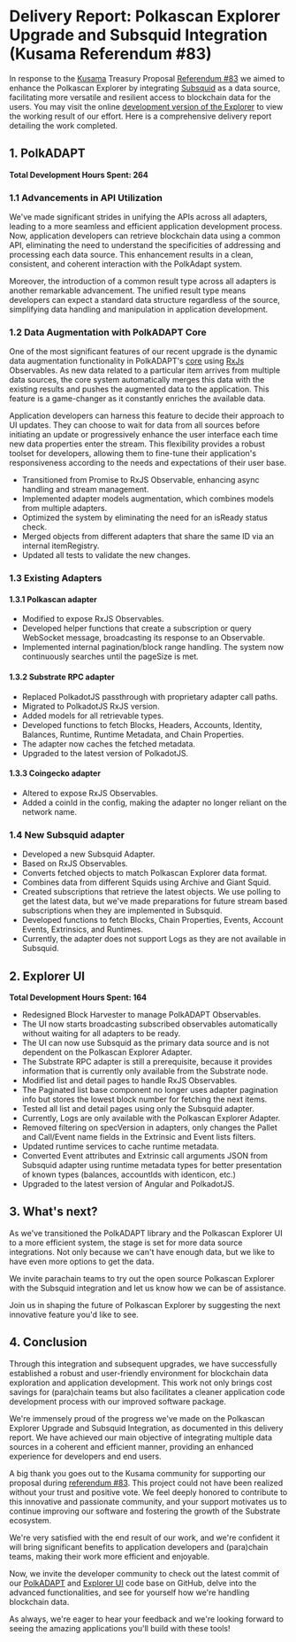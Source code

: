 # Delivery Report: Polkascan Explorer Upgrade and Subsquid Integration (Kusama Referendum #83)

In response to the [Kusama](https://kusama.network/) Treasury Proposal [Referendum #83](https://kusama.polkassembly.io/referenda/83) we aimed to enhance the Polkascan Explorer by integrating [Subsquid](https://www.subsquid.io/) as a data source, facilitating more versatile and resilient access to blockchain data for the users. You may visit the online [development version of the Explorer](https://explorer-dev.polkascan.io/) to view the working result of our effort. Here is a comprehensive delivery report detailing the work completed.


## 1. PolkADAPT

**Total Development Hours Spent: 264**


### 1.1 Advancements in API Utilization

We've made significant strides in unifying the APIs across all adapters, leading to a more seamless and efficient application development process. Now, application developers can retrieve blockchain data using a common API, eliminating the need to understand the specificities of addressing and processing each data source. This enhancement results in a clean, consistent, and coherent interaction with the PolkAdapt system.

Moreover, the introduction of a common result type across all adapters is another remarkable advancement. The unified result type means developers can expect a standard data structure regardless of the source, simplifying data handling and manipulation in application development.


### 1.2 Data Augmentation with PolkADAPT Core

One of the most significant features of our recent upgrade is the dynamic data augmentation functionality in PolkADAPT's [core](https://github.com/polkascan/polkadapt/blob/3b6e0e6/projects/core/src/lib/core.ts) using [RxJs](https://rxjs.dev/) Observables. As new data related to a particular item arrives from multiple data sources, the core system automatically merges this data with the existing results and pushes the augmented data to the application. This feature is a game-changer as it constantly enriches the available data.

Application developers can harness this feature to decide their approach to UI updates. They can choose to wait for data from all sources before initiating an update or progressively enhance the user interface each time new data properties enter the stream. This flexibility provides a robust toolset for developers, allowing them to fine-tune their application's responsiveness according to the needs and expectations of their user base.

- Transitioned from Promise to RxJS Observable, enhancing async handling and stream management.
- Implemented adapter models augmentation, which combines models from multiple adapters.
- Optimized the system by eliminating the need for an isReady status check.
- Merged objects from different adapters that share the same ID via an internal itemRegistry.
- Updated all tests to validate the new changes.


### 1.3 Existing Adapters

#### 1.3.1 Polkascan adapter

- Modified to expose RxJS Observables.
- Developed helper functions that create a subscription or query WebSocket message, broadcasting its response to an Observable.
- Implemented internal pagination/block range handling. The system now continuously searches until the pageSize is met.

#### 1.3.2 Substrate RPC adapter

- Replaced PolkadotJS passthrough with proprietary adapter call paths.
- Migrated to PolkadotJS RxJS version.
- Added models for all retrievable types.
- Developed functions to fetch Blocks, Headers, Accounts, Identity, Balances, Runtime, Runtime Metadata, and Chain Properties.
- The adapter now caches the fetched metadata.
- Upgraded to the latest version of PolkadotJS.

#### 1.3.3 Coingecko adapter

- Altered to expose RxJS Observables.
- Added a coinId in the config, making the adapter no longer reliant on the network name.


### 1.4 New Subsquid adapter

- Developed a new Subsquid Adapter.
- Based on RxJS Observables.
- Converts fetched objects to match Polkascan Explorer data format.
- Combines data from different Squids using Archive and Giant Squid.
- Created subscriptions that retrieve the latest objects. We use polling to get the latest data, but we've made preparations for future stream based subscriptions when they are implemented in Subsquid.
- Developed functions to fetch Blocks, Chain Properties, Events, Account Events, Extrinsics, and Runtimes.
- Currently, the adapter does not support Logs as they are not available in Subsquid.


## 2. Explorer UI

**Total Development Hours Spent: 164**

- Redesigned Block Harvester to manage PolkADAPT Observables.
- The UI now starts broadcasting subscribed observables automatically without waiting for all adapters to be ready.
- The UI can now use Subsquid as the primary data source and is not dependent on the Polkascan Explorer Adapter.
- The Substrate RPC adapter is still a prerequisite, because it provides information that is currently only available from the Substrate node.
- Modified list and detail pages to handle RxJS Observables.
- The Paginated list base component no longer uses adapter pagination info but stores the lowest block number for fetching the next items.
- Tested all list and detail pages using only the Subsquid adapter.
- Currently, Logs are only available with the Polkascan Explorer Adapter.
- Removed filtering on specVersion in adapters, only changes the Pallet and Call/Event name fields in the Extrinsic and Event lists filters.
- Updated runtime services to cache runtime metadata.
- Converted Event attributes and Extrinsic call arguments JSON from Subsquid adapter using runtime metadata types for better presentation of known types (balances, accountIds with identicon, etc.)
- Upgraded to the latest version of Angular and PolkadotJS.


## 3. What's next?

As we've transitioned the PolkADAPT library and the Polkascan Explorer UI to a more efficient system, the stage is set for more data source integrations. Not only because we can't have enough data, but we like to have even more options to get the data.

We invite parachain teams to try out the open source Polkascan Explorer with the Subsquid integration and let us know how we can be of assistance.

Join us in shaping the future of Polkascan Explorer by suggesting the next innovative feature you'd like to see.


## 4. Conclusion

Through this integration and subsequent upgrades, we have successfully established a robust and user-friendly environment for blockchain data exploration and application development. This work not only brings cost savings for (para)chain teams but also facilitates a cleaner application code development process with our improved software package.

We're immensely proud of the progress we've made on the Polkascan Explorer Upgrade and Subsquid Integration, as documented in this delivery report. We have achieved our main objective of integrating multiple data sources in a coherent and efficient manner, providing an enhanced experience for developers and end users.

A big thank you goes out to the Kusama community for supporting our proposal during [referendum #83](https://kusama.polkassembly.io/referenda/83). This project could not have been realized without your trust and positive vote. We feel deeply honored to contribute to this innovative and passionate community, and your support motivates us to continue improving our software and fostering the growth of the Substrate ecosystem.

We're very satisfied with the end result of our work, and we're confident it will bring significant benefits to application developers and (para)chain teams, making their work more efficient and enjoyable.

Now, we invite the developer community to check out the latest commit of our [PolkADAPT](https://github.com/polkascan/polkadapt/tree/3b6e0e6) and [Explorer UI](https://github.com/polkascan/explorer-ui/tree/eb0f8b6) code base on GitHub, delve into the advanced functionalities, and see for yourself how we're handling blockchain data.

As always, we're eager to hear your feedback and we're looking forward to seeing the amazing applications you'll build with these tools!
